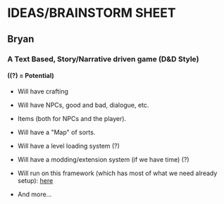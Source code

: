 # IDEAS/BRAINSTORM SHEET

## Bryan

### A Text Based, Story/Narrative driven game (D&D Style)

#### (**(?) = Potential**)

* Will have crafting

* Will have NPCs, good and bad, dialogue, etc.

* Items (both for NPCs and the player).

* Will have a "Map" of sorts.

* Will have a level loading system (?)

* Will have a modding/extension system (if we have time) (?)

* Will run on this framework (which has most of what we need already setup): [here](https://pypi.org/project/text-game-maker/)

* And more...


